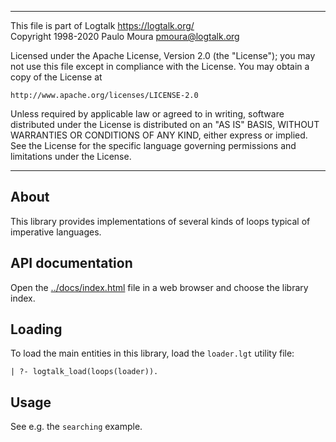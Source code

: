 ________________________________________________________________________

This file is part of Logtalk <https://logtalk.org/>  
Copyright 1998-2020 Paulo Moura <pmoura@logtalk.org>

Licensed under the Apache License, Version 2.0 (the "License");
you may not use this file except in compliance with the License.
You may obtain a copy of the License at

    http://www.apache.org/licenses/LICENSE-2.0

Unless required by applicable law or agreed to in writing, software
distributed under the License is distributed on an "AS IS" BASIS,
WITHOUT WARRANTIES OR CONDITIONS OF ANY KIND, either express or implied.
See the License for the specific language governing permissions and
limitations under the License.
________________________________________________________________________


About
-----

This library provides implementations of several kinds of loops typical of
imperative languages.


API documentation
-----------------

Open the [../docs/index.html](../docs/index.html) file in a web browser
and choose the library index.


Loading
-------

To load the main entities in this library, load the `loader.lgt` utility file:

	| ?- logtalk_load(loops(loader)).

Usage
-----

See e.g. the `searching` example.
